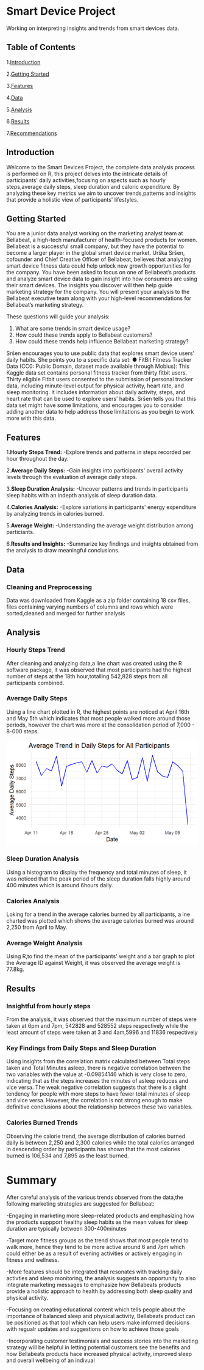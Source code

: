# Smart Device Project
Working on interpreting insights and trends from smart devices data.

## Table of Contents
1.[Introduction](#introduction)

2.[Getting Started](#getting-started)

3.[Features](#features)

4.[Data](#data)

5.[Analysis](#analysis)

6.[Results](#results)

7.[Recommendations](#recommendations)

##  Introduction
Welcome to the Smart Devices Project, the complete data analysis process is performed on R, this project delves into the intricate details of participants' daily activities,focusing on aspects such as hourly steps,average daily steps, sleep duration and caloric expenditure. By analyzing these key metrics we aim to uncover trends,patterns and insights that provide a holistic view of participants' lifestyles.

## Getting Started

You are a junior data analyst working on the marketing analyst team at Bellabeat, a high-tech manufacturer of health-focused
products for women. Bellabeat is a successful small company, but they have the potential to become a larger player in the
global smart device market. Urška Sršen, cofounder and Chief Creative Officer of Bellabeat, believes that analyzing smart
device fitness data could help unlock new growth opportunities for the company. You have been asked to focus on one of
Bellabeat’s products and analyze smart device data to gain insight into how consumers are using their smart devices. The
insights you discover will then help guide marketing strategy for the company. You will present your analysis to the Bellabeat
executive team along with your high-level recommendations for Bellabeat’s marketing strategy.

These questions
will guide your analysis:
1. What are some trends in smart device usage?
2. How could these trends apply to Bellabeat customers?
3. How could these trends help influence Bellabeat marketing strategy?

Sršen encourages you to use public data that explores smart device users’ daily habits. She points you to a specific data set:
● FitBit Fitness Tracker Data (CC0: Public Domain, dataset made available through Mobius): This Kaggle data set
contains personal fitness tracker from thirty fitbit users. Thirty eligible Fitbit users consented to the submission of
personal tracker data, including minute-level output for physical activity, heart rate, and sleep monitoring. It includes
information about daily activity, steps, and heart rate that can be used to explore users’ habits.
Sršen tells you that this data set might have some limitations, and encourages you to consider adding another data to help
address those limitations as you begin to work more with this data.



## Features
1.**Hourly Steps Trend:**
-Explore trends and patterns in steps recorded per hour throughout the day.

2.**Average Daily Steps:**
-Gain insights into participants' overall activity levels through the evaluation of average daily steps.

3.**Sleep Duration Analysis:**
-Uncover patterns and trends in participants sleep habits with an indepth analysis of sleep duration data.

4.**Calories Analysis:**
-Explore variations in participants' energy expenditure by analyzing trends in calories burned.

5.**Average Weight:**
-Understanding the average weight distribution among particiants.

6.**Results and Insights:**
-Summarize key findings and insights obtained from the analysis to draw meaningful conclusions.


## Data

### Cleaning and Preprocessing
Data was downloaded from Kaggle as a zip folder containing 18 csv files, files containing varying numbers of columns and rows which were sorted,cleaned and merged for further analysis

## Analysis

### Hourly Steps Trend
After cleaning and analyzing data,a line chart was created using the R software package, it was observed that most participants had the highest number of steps at the 18th hour,totalling 542,828 steps from all participants combined.

### Average Daily Steps
Using a line chart plotted in R, the highest points are noticed at April 16th and May 5th which indicates that most people walked more around those periods, however the chart was more at the consolidation period of 7,000 - 8-000 steps.

![Average Trend in Daily Steps](https://github.com/iamBernardMuoneme/SmartDeviceProject/blob/main/Average%20Trend%20in%20Daily%20Steps%20for%20All%20Participants.png)

### Sleep Duration Analysis
Using a histogram to display the frequency and total minutes of sleep, it was noticed that the peak period of the sleep duration falls highly around 400 minutes which is around 6hours daily.

### Calories Analysis
Loking for a trend in the average calories burned by all participants, a ine charted was plotted which shows the average calories burned was around 2,250 from April to May.

### Average Weight Analysis
Using R,to find the mean of the participants' weight and a bar graph to plot the Average ID against Weight, it was observed the average weight is 77.8kg.

## Results

### Insightful from hourly steps
From the analysis, it was observed that the maximum number of steps were taken at 6pm and 7pm, 542828 and 528552 steps respectively while the least amount of steps were taken at 3 and 4am,5996 and 11836 respectively

### Key Findings from Daily Steps and Sleep Duration
Using insights from the correlation matrix calculated between Total steps taken and Total Minutes asleep, there is negative correlation between the two variables with the value at -0.09854146 which is very close to zero, indicating that as the steps increases the minutes of asleep reduces and vice versa. The weak negative correlation suggests that there is a slight tendency for people with more steps to have fewer total minutes of sleep and vice versa. However, the correlation is not strong enough to make definitive conclusions about the relationship between these two variables.

### Calories Burned Trends
Observing the calorie trend, the average distribution of calories burned daily is between 2,250 and 2,300 calories while the total calories arranged in descending order by participants has shown that the most calories burned is 106,534 and 7,895 as the least burned.

# Summary
After careful analysis of the various trends observed from the data,the following marketing strategies are suggested for Bellabeat:

-Engaging in marketing more sleep-related products and emphasizing how the products suppport healthy sleep habits as the mean values for sleep duration are typically between 300-400minutes

-Target more fitness groups as the trend shows that most people tend to walk more, hence they tend to be more active around 6 and 7pm which could either be as a result of evening activities or actively engaging in fitness and wellness.

-More features should be integrated that resonates with tracking daily activties and sleep monitoring, the analysis suggests an opportunity to also integrate marketing messages to emphasize how Bellabeats products provide a holistic approach to health by addressing both sleep quality and physical activity.

-Focusing on creating educational content which tells people about the importance of balanced sleep and physical activity, Bellabeats product can be positioned as that tool which can help users make informed decisions with regualr updates and suggestions on how to achieve those goals

-Incorporating customer testimonials and success stories into the marketing strategy will be helpful in letting potential customers see the benefits and how Bellabeats products hace increased physical activity, improved sleep and overall wellbeing of an indivual
